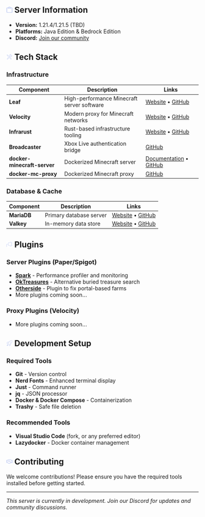 ## <img src="assets/icons/info.svg" width="16" height="16"> Server Information

- **Version:** 1.21.4/1.21.5 (TBD)
- **Platforms:** Java Edition & Bedrock Edition
- **Discord:** [Join our community](https://discord.gg/zV7FcdJRgj)

## <img src="assets/icons/tools.svg" width="16" height="16"> Tech Stack

### Infrastructure

| Component                   | Description                                | Links                                                                                                                                  |
| --------------------------- | ------------------------------------------ | -------------------------------------------------------------------------------------------------------------------------------------- |
| **Leaf**                    | High-performance Minecraft server software | [Website](https://www.leafmc.one/) • [GitHub](https://github.com/Winds-Studio/Leaf)                                                    |
| **Velocity**                | Modern proxy for Minecraft networks        | [Website](https://papermc.io/software/velocity) • [GitHub](https://github.com/PaperMC/Velocity)                                        |
| **Infrarust**               | Rust-based infrastructure tooling          | [Website](https://infrarust.dev/) • [GitHub](https://github.com/shadowner/infrarust)                                                   |
| **Broadcaster**             | Xbox Live authentication bridge            | [GitHub](https://github.com/MCXboxBroadcast/Broadcaster)                                                                               |
| **docker-minecraft-server** | Dockerized Minecraft server                | [Documentation](https://docker-minecraft-server.readthedocs.io/en/latest/) • [GitHub](https://github.com/itzg/docker-minecraft-server) |
| **docker-mc-proxy**         | Dockerized Minecraft proxy                 | [GitHub](https://github.com/itzg/docker-mc-proxy)                                                                                      |

### Database & Cache

| Component   | Description             | Links                                                                         |
| ----------- | ----------------------- | ----------------------------------------------------------------------------- |
| **MariaDB** | Primary database server | [Website](https://mariadb.org/) • [GitHub](https://github.com/MariaDB/server) |
| **Valkey**  | In-memory data store    | [Website](https://valkey.io/) • [GitHub](https://github.com/valkey-io/valkey) |

## <img src="assets/icons/plugin.svg" width="16" height="16"> Plugins

### Server Plugins (Paper/Spigot)

- **[Spark](https://spark.lucko.me/)** - Performance profiler and monitoring
- **[OkTreasures](https://hangar.papermc.io/Kyle/OkTreasures)** - Alternative buried treasure search
- **[Otherside](https://hangar.papermc.io/Kyle/Otherside)** - Plugin to fix portal-based farms
- More plugins coming soon...

### Proxy Plugins (Velocity)

- More plugins coming soon...

## <img src="assets/icons/rocket.svg" width="16" height="16"> Development Setup

### Required Tools

- **Git** - Version control
- **Nerd Fonts** - Enhanced terminal display
- **Just** - Command runner
- **jq** - JSON processor
- **Docker & Docker Compose** - Containerization
- **Trashy** - Safe file deletion

### Recommended Tools

- **Visual Studio Code** (fork, or any preferred editor)
- **Lazydocker** - Docker container management

## <img src="assets/icons/handshake.svg" width="16" height="16"> Contributing

We welcome contributions! Please ensure you have the required tools installed before getting started.

---

_This server is currently in development. Join our Discord for updates and community discussions._
